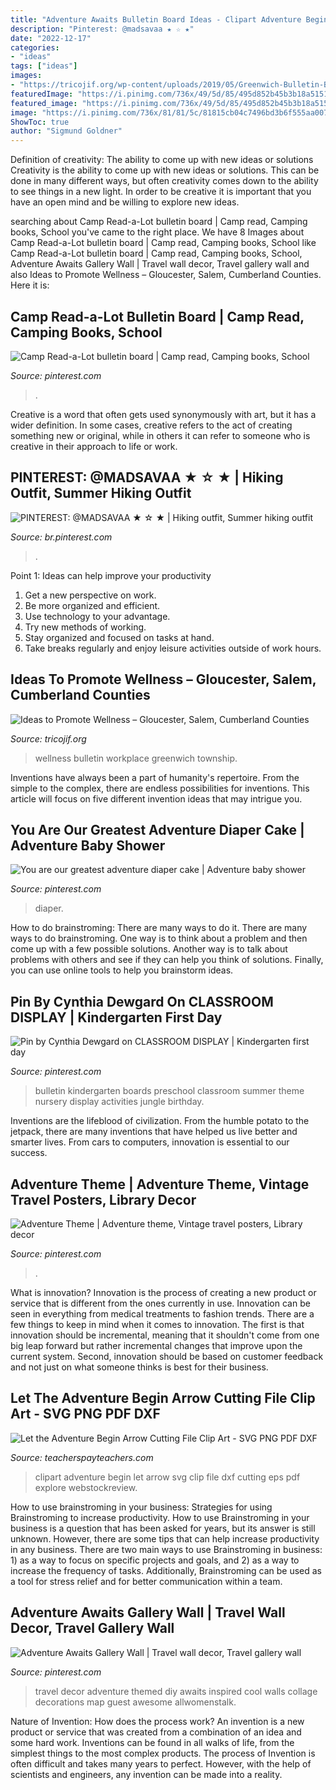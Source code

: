 ```yaml
---
title: "Adventure Awaits Bulletin Board Ideas - Clipart Adventure Begin Let Arrow Svg Clip File Dxf Cutting Eps Pdf Explore Webstockreview"
description: "Pinterest: @madsavaa ★ ☆ ★"
date: "2022-12-17"
categories:
- "ideas"
tags: ["ideas"]
images:
- "https://tricojif.org/wp-content/uploads/2019/05/Greenwich-Bulletin-Board.jpg"
featuredImage: "https://i.pinimg.com/736x/49/5d/85/495d852b45b3b18a515125a6d4c298e9.jpg"
featured_image: "https://i.pinimg.com/736x/49/5d/85/495d852b45b3b18a515125a6d4c298e9.jpg"
image: "https://i.pinimg.com/736x/81/81/5c/81815cb04c7496bd3b6f555aa0075c72.jpg"
ShowToc: true
author: "Sigmund Goldner"
---
```



Definition of creativity: The ability to come up with new ideas or solutions
Creativity is the ability to come up with new ideas or solutions. This can be done in many different ways, but often creativity comes down to the ability to see things in a new light. In order to be creative it is important that you have an open mind and be willing to explore new ideas.

	

		
searching about Camp Read-a-Lot bulletin board | Camp read, Camping books, School you've came to the right place. We have 8 Images about Camp Read-a-Lot bulletin board | Camp read, Camping books, School like Camp Read-a-Lot bulletin board | Camp read, Camping books, School, Adventure Awaits Gallery Wall | Travel wall decor, Travel gallery wall and also Ideas to Promote Wellness – Gloucester, Salem, Cumberland Counties. Here it is:
		
    
## Camp Read-a-Lot Bulletin Board | Camp Read, Camping Books, School

<img loading=lazy src="https://i.pinimg.com/736x/41/0b/19/410b1977f10f8470690f087692039e4f--camps-bulletin-boards.jpg" onerror="this.onerror=null;this.src='https://tse3.mm.bing.net/th?id=OIP.Ug9iI_m6PjPGL4mZ-XTnZQHaHa&amp;pid=15.1';" alt="Camp Read-a-Lot bulletin board | Camp read, Camping books, School">

_Source: pinterest.com_

>. 

	

Creative is a word that often gets used synonymously with art, but it has a wider definition. In some cases, creative refers to the act of creating something new or original, while in others it can refer to someone who is creative in their approach to life or work.

    
## PINTEREST: @MADSAVAA ★ ☆ ★ | Hiking Outfit, Summer Hiking Outfit

<img loading=lazy src="https://i.pinimg.com/736x/81/81/5c/81815cb04c7496bd3b6f555aa0075c72.jpg" onerror="this.onerror=null;this.src='https://tse2.mm.bing.net/th?id=OIP.SxiGBwKkF2GZGGuzbdzYgQHaJ4&amp;pid=15.1';" alt="PINTEREST: @MADSAVAA ★ ☆ ★ | Hiking outfit, Summer hiking outfit">

_Source: br.pinterest.com_

>. 

	

Point 1: Ideas can help improve your productivity
1. Get a new perspective on work.
2. Be more organized and efficient.
3. Use technology to your advantage.
4. Try new methods of working.
5. Stay organized and focused on tasks at hand.
6. Take breaks regularly and enjoy leisure activities outside of work hours.

    
## Ideas To Promote Wellness – Gloucester, Salem, Cumberland Counties

<img loading=lazy src="https://tricojif.org/wp-content/uploads/2019/05/Greenwich-Bulletin-Board.jpg" onerror="this.onerror=null;this.src='https://tse2.mm.bing.net/th?id=OIP.9shRxS2Um3gUyV_tVkOfwwHaJ4&amp;pid=15.1';" alt="Ideas to Promote Wellness – Gloucester, Salem, Cumberland Counties">

_Source: tricojif.org_

>wellness bulletin workplace greenwich township. 

	

Inventions have always been a part of humanity's repertoire. From the simple to the complex, there are endless possibilities for inventions. This article will focus on five different invention ideas that may intrigue you.

    
## You Are Our Greatest Adventure Diaper Cake | Adventure Baby Shower

<img loading=lazy src="https://i.pinimg.com/originals/30/b8/01/30b8018d5ac2b82b85cce8058fa09746.jpg" onerror="this.onerror=null;this.src='https://tse2.mm.bing.net/th?id=OIP.M_rSmo0iucjSSQ3sihe7yQHaJ4&amp;pid=15.1';" alt="You are our greatest adventure diaper cake | Adventure baby shower">

_Source: pinterest.com_

>diaper. 

	

How to do brainstroming: There are many ways to do it.
There are many ways to do brainstroming. One way is to think about a problem and then come up with a few possible solutions. Another way is to talk about problems with others and see if they can help you think of solutions. Finally, you can use online tools to help you brainstorm ideas.

    
## Pin By Cynthia Dewgard On CLASSROOM DISPLAY | Kindergarten First Day

<img loading=lazy src="https://i.pinimg.com/originals/04/3f/6e/043f6ed09892087579fd1ce0836f9a66.jpg" onerror="this.onerror=null;this.src='https://tse2.mm.bing.net/th?id=OIP.GVPW-O6KrAWtqPYvrk47cQHaJ4&amp;pid=15.1';" alt="Pin by Cynthia Dewgard on CLASSROOM DISPLAY | Kindergarten first day">

_Source: pinterest.com_

>bulletin kindergarten boards preschool classroom summer theme nursery display activities jungle birthday. 

	

Inventions are the lifeblood of civilization. From the humble potato to the jetpack, there are many inventions that have helped us live better and smarter lives. From cars to computers, innovation is essential to our success.

    
## Adventure Theme | Adventure Theme, Vintage Travel Posters, Library Decor

<img loading=lazy src="https://i.pinimg.com/736x/49/5d/85/495d852b45b3b18a515125a6d4c298e9.jpg" onerror="this.onerror=null;this.src='https://tse1.mm.bing.net/th?id=OIP.aii05z6CkEfDl1GXh_oS8QHaHa&amp;pid=15.1';" alt="Adventure Theme | Adventure theme, Vintage travel posters, Library decor">

_Source: pinterest.com_

>. 

	

What is innovation?
Innovation is the process of creating a new product or service that is different from the ones currently in use. Innovation can be seen in everything from medical treatments to fashion trends.
There are a few things to keep in mind when it comes to innovation. The first is that innovation should be incremental, meaning that it shouldn't come from one big leap forward but rather incremental changes that improve upon the current system. Second, innovation should be based on customer feedback and not just on what someone thinks is best for their business.

    
## Let The Adventure Begin Arrow Cutting File Clip Art - SVG PNG PDF DXF

<img loading=lazy src="https://ecdn.teacherspayteachers.com/thumbitem/Let-the-Adventure-Begin-Arrow-Cutting-File-Clip-Art-SVG-PNG-PDF-DXF-JPG-EPS-3892316-1531081317/original-3892316-1.jpg" onerror="this.onerror=null;this.src='https://tse4.mm.bing.net/th?id=OIP.FnoS3SICCn0U9BemXUiUzQAAAA&amp;pid=15.1';" alt="Let the Adventure Begin Arrow Cutting File Clip Art - SVG PNG PDF DXF">

_Source: teacherspayteachers.com_

>clipart adventure begin let arrow svg clip file dxf cutting eps pdf explore webstockreview. 

	

How to use brainstroming in your business: Strategies for using Brainstroming to increase productivity.
How to use Brainstroming in your business is a question that has been asked for years, but its answer is still unknown. However, there are some tips that can help increase productivity in any business. 
There are two main ways to use Brainstroming in business: 1) as a way to focus on specific projects and goals, and 2) as a way to increase the frequency of tasks. Additionally, Brainstroming can be used as a tool for stress relief and for better communication within a team.

    
## Adventure Awaits Gallery Wall | Travel Wall Decor, Travel Gallery Wall

<img loading=lazy src="https://i.pinimg.com/originals/9d/6f/1c/9d6f1c97a4300d90f722423386a2087d.jpg" onerror="this.onerror=null;this.src='https://tse4.mm.bing.net/th?id=OIP.v9jU9PXxcVoqxptyL2WB7AHaJ4&amp;pid=15.1';" alt="Adventure Awaits Gallery Wall | Travel wall decor, Travel gallery wall">

_Source: pinterest.com_

>travel decor adventure themed diy awaits inspired cool walls collage decorations map guest awesome allwomenstalk. 

	

Nature of Invention: How does the process work?
An invention is a new product or service that was created from a combination of an idea and some hard work. Inventions can be found in all walks of life, from the simplest things to the most complex products. The process of Invention is often difficult and takes many years to perfect. However, with the help of scientists and engineers, any invention can be made into a reality.

